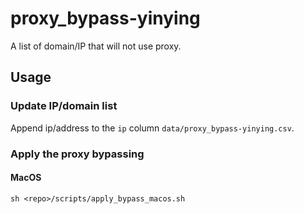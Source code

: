# proxy_bypass-yinying
A list of domain/IP that will not use proxy.


## Usage

### Update IP/domain list
Append ip/address to the `ip` column `data/proxy_bypass-yinying.csv`.

### Apply the proxy bypassing


#### MacOS
```shell
sh <repo>/scripts/apply_bypass_macos.sh

```

